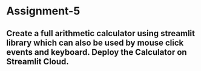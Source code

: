 # Assignment-5

## Create a full arithmetic calculator using streamlit library which can also be used by mouse click events and keyboard. Deploy the Calculator on Streamlit Cloud.
